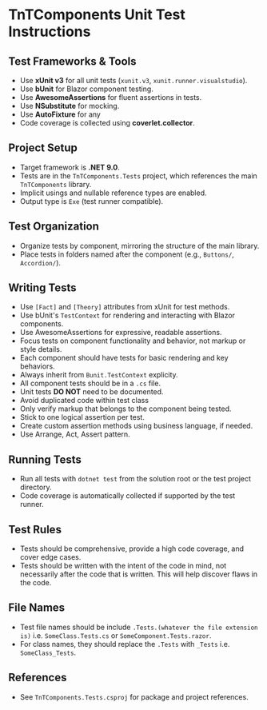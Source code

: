 # TnTComponents Unit Test Instructions

## Test Frameworks & Tools

- Use **xUnit v3** for all unit tests (`xunit.v3`, `xunit.runner.visualstudio`).
- Use **bUnit** for Blazor component testing.
- Use **AwesomeAssertions** for fluent assertions in tests.
- Use **NSubstitute** for mocking.
- Use **AutoFixture** for any 
- Code coverage is collected using **coverlet.collector**.

## Project Setup

- Target framework is **.NET 9.0**.
- Tests are in the `TnTComponents.Tests` project, which references the main `TnTComponents` library.
- Implicit usings and nullable reference types are enabled.
- Output type is `Exe` (test runner compatible).

## Test Organization

- Organize tests by component, mirroring the structure of the main library.
- Place tests in folders named after the component (e.g., `Buttons/`, `Accordion/`).

## Writing Tests

- Use `[Fact]` and `[Theory]` attributes from xUnit for test methods.
- Use bUnit's `TestContext` for rendering and interacting with Blazor components.
- Use AwesomeAssertions for expressive, readable assertions.
- Focus tests on component functionality and behavior, not markup or style details.
- Each component should have tests for basic rendering and key behaviors.
- Always inherit from `Bunit.TestContext` explicity. 
- All component tests should be in a `.cs` file. 
- Unit tests **DO NOT** need to be documented.
- Avoid duplicated code within test class
- Only verify markup that belongs to the component being tested.
- Stick to one logical assertion per test.
- Create custom assertion methods using business language, if needed.  
- Use Arrange, Act, Assert pattern.

## Running Tests

- Run all tests with `dotnet test` from the solution root or the test project directory.
- Code coverage is automatically collected if supported by the test runner.

## Test Rules
- Tests should be comprehensive, provide a high code coverage, and cover edge cases. 
- Tests should be written with the intent of the code in mind, not necessarily after the code that is written. This will help discover flaws in the code. 

## File Names
- Test file names should be include `.Tests.(whatever the file extension is)` i.e. `SomeClass.Tests.cs` or `SomeComponent.Tests.razor`. 
- For class names, they should replace the `.Tests` with `_Tests` i.e. `SomeClass_Tests`.

## References

- See `TnTComponents.Tests.csproj` for package and project references.
